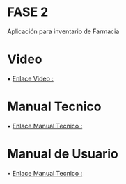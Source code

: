# FASE 2
Aplicación para inventario de Farmacia


# Video

• [Enlace Video :](https://udbedu-my.sharepoint.com/:v:/g/personal/rb191879_alumno_udb_edu_sv/ESAKQaE0TFlOnjrZro0wNUQBr9lIw7WH5QPdHgq_XP6Gjg?e=4KvyoR)

# Manual Tecnico
• [Enlace Manual Tecnico :](https://github.com/aby23lucia/PROYECTODMS_2023/blob/Fase-2/Manual%20Tecnico%20Bienestar%20SV.pdf)

# Manual de Usuario
• [Enlace Manual Tecnico :](https://github.com/aby23lucia/PROYECTODMS_2023/blob/Fase-2/ManualdeUsuario%20Bienestarsv.pdf)


